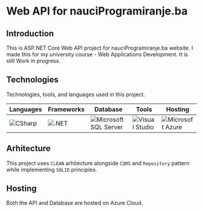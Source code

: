 # Web API for nauciProgramiranje.ba

## Introduction
This is ASP.NET Core Web API project for nauciProgramiranje.ba website. I made this for my university course - Web Applications Development. It is still Work in progress.

## Technologies

Technologies, tools, and languages used in this project.

| Languages | Frameworks | Database | Tools | Hosting |
| --- | --- | --- | --- | --- |
| ![CSharp](https://a11ybadges.com/badge?logo=csharp) | ![.NET](https://a11ybadges.com/badge?logo=dotnet) | ![Microsoft SQL Server](https://a11ybadges.com/badge?logo=microsoftsqlserver) | ![Visual Studio](https://a11ybadges.com/badge?logo=visualstudio) | ![Microsoft Azure](https://a11ybadges.com/badge?logo=microsoftazure) |


## Arhitecture
This project uses `CLEAN` arhitecture alongside `CQRS` and `Repository` pattern while implementing `SOLID` principles.

## Hosting
Both the API and Database are hosted on Azure Cloud.
